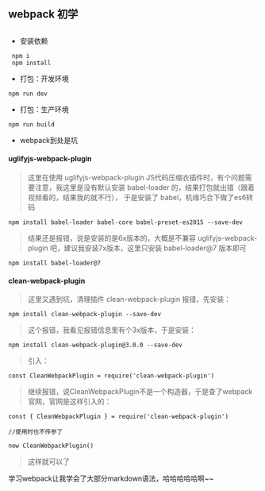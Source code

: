 ## webpack 初学
##

* 安装依赖
```
 npm i
 npm install
 ```

* 打包：开发环境

```
npm run dev
```

* 打包：生产环境

```
npm run build
```

* webpack到处是坑

#### uglifyjs-webpack-plugin

> 这里在使用 uglifyjs-webpack-plugin JS代码压缩衣插件时，有个问题需要注意，我这里是没有默认安装 babel-loader 的，结果打包就出错（跟着视频看的，结果我的就不行），
> 于是安装了 babel，机缘巧合下做了es6转码

```
npm install babel-loader babel-core babel-preset-es2015 --save-dev
```

> 结果还是报错，说是安装的是6x版本的，大概是不兼容 uglifyjs-webpack-plugin 吧，建议我安装7x版本，这里只安装 babel-loader@7 版本即可

```
npm install babel-loader@7
```

#### clean-webpack-plugin

> 这里又遇到坑，清理插件 clean-webpack-plugin 报错，先安装：

```
npm install clean-webpack-plugin --save-dev
```

> 这个报错，我看见报错信息里有个3x版本，于是安装：

```
npm install clean-webpack-plugin@3.0.0 --save-dev
```

>引入：

```
const CleanWebpackPlugin = require('clean-webpack-plugin')
```

>继续报错，说CleanWebpackPlugin不是一个构造器，于是查了webpack官网，官网是这样引入的：

```
const { CleanWebpackPlugin } = require('clean-webpack-plugin')

//使用时也不传参了

new CleanWebpackPlugin()
```



> 这样就可以了












学习webpack让我学会了大部分markdown语法，哈哈哈哈哈啊~~